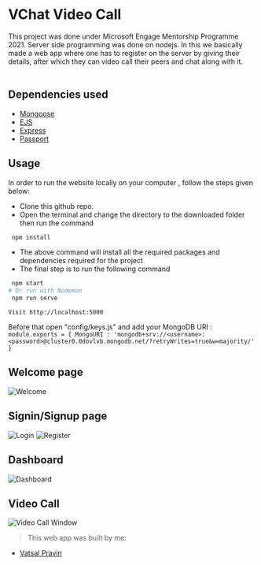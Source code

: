 # VChat Video Call
This project was done under Microsoft Engage Mentorship Programme 2021. Server side programming was done on nodejs. In this we basically made a web app where one has to register on the server by giving their details, after which they can video call their peers and chat along with it.  <br><br>

## Dependencies used

   * [Mongoose](https://mongoosejs.com/docs/)
   * [EJS](https://ejs.co/)
   * [Express](http://expressjs.com/)
   * [Passport](http://www.passportjs.org/docs/)
## Usage

In order to run the website locally on your computer , follow the steps given below:

* Clone this github repo.
* Open the terminal and change the directory to the downloaded folder then run the command 

```sh
 npm install
```

* The above command will install all the required packages and dependencies required for the project 
* The final step is to run the following command

```sh
 npm start
# Or run with Nodemon
 npm run serve

 ```
 `Visit http://localhost:5000`


 
 Before that open "config/keys.js" and add your MongoDB URI :<br>
 `module.exports = {
    MongoURI : 'mongodb+srv://<username>:<password>@cluster0.0dovlvb.mongodb.net/?retryWrites=true&w=majority/'
}`

## Welcome page
![Welcome](https://user-images.githubusercontent.com/75882984/185735926-9ea3d3c3-fa29-4cfe-976f-5d4e7e74521a.png)



## Signin/Signup page
![Login](https://user-images.githubusercontent.com/75882984/185735934-ecfdcdbf-6bfe-4629-bcdd-80b3a23b47f9.png)
![Register](https://user-images.githubusercontent.com/75882984/185735935-d1792eda-02e9-469c-b4c2-914109a69036.png)


## Dashboard
![Dashboard](https://user-images.githubusercontent.com/75882984/185735938-62139672-55f0-4198-b0fe-42fc317e8e89.png)


## Video Call
![Video Call Window](https://user-images.githubusercontent.com/75882984/185735941-128c8849-3d4e-4cb2-b53d-c02e78059545.png)


 
 > This web app was built by me:
   * [Vatsal Pravin](https://github.com/nobody8925)
